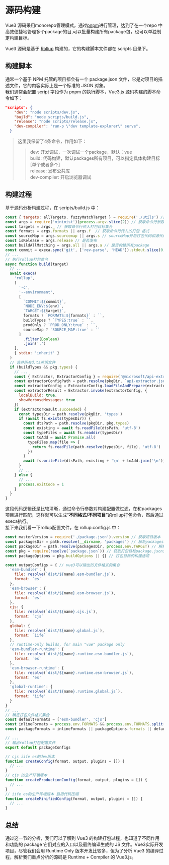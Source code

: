 # 源码构建
Vue3 源码采用monorepo管理模式，通过[pnpm](/lerna/pnmp.html)进行管理，达到了在一个repo 中高效便捷地管理多个package的目,可以批量构建所有package包，也可以单独制定构建目标。  
  
Vue3 源码是基于 [Rollup](/rollup/info.html) 构建的，它的构建脚本文件都在 scripts 目录下。

## 构建脚本
通常一个基于 NPM 托管的项目都会有一个 package.json 文件，它是对项目的描述文件，它的内容实际上是一个标准的 JSON 对象。  
我们通常会配置 script 字段作为 pnpm 的执行脚本，Vue3.js 源码构建的脚本命令如下：
```json
"scripts": {
    "dev": "node scripts/dev.js",
    "build": "node scripts/build.js",
    "release": "node scripts/release.js",
    "dev-compiler": "run-p \"dev template-explorer\" serve",
  }
```
> 这里我保留了4条命令，作用如下：  
> > dev:  开发调试，一次调试一个package，默认：vue  
> > build:  代码构建，默认packages所有项目，可以指定具体构建目标[单个或者多个]  
> > release:  发布公共库  
> > dev-compiler: 开启浏览器调试
## 构建过程
基于源码分析构建过程，在 scripts/build.js 中：
``` js
const { targets: allTargets, fuzzyMatchTarget } = require('./utils') // 获取系统所有的打包目标
const args = require('minimist')(process.argv.slice(2)) // 获取命令行参数
const targets = args._ // 获取命令行传入打包目标集合
const formats = args.formats || args.f  // 获取命令行传入的打包 格式
const sourceMap = args.sourcemap || args.s // sourceMap开启打包代码和源代码的映射
const isRelease = args.release // 是否发布
const buildAllMatching = args.all || args.a // 是否构建所有package
const commit = execa.sync('git', ['rev-parse', 'HEAD']).stdout.slice(0, 7) // git校验
// ...
// 执行rollup打包命令
async function build(target) 
  // ...
  await execa(
    'rollup',
    [
      '-c',
      '--environment',
      [
        `COMMIT:${commit}`,
        `NODE_ENV:${env}`,
        `TARGET:${target}`,
        formats ? `FORMATS:${formats}` : ``,
        buildTypes ? `TYPES:true` : ``,
        prodOnly ? `PROD_ONLY:true` : ``,
        sourceMap ? `SOURCE_MAP:true` : ``
      ]
        .filter(Boolean)
        .join(',')
    ],
    { stdio: 'inherit' }
  )
  // 合并所有d.ts声明文件
  if (buildTypes && pkg.types) {
    // ...
    const { Extractor, ExtractorConfig } = require('@microsoft/api-extractor')
    const extractorConfigPath = path.resolve(pkgDir, `api-extractor.json`)
    const extractorConfig = ExtractorConfig.loadFileAndPrepare(extractorConfigPath)
    const extractorResult = Extractor.invoke(extractorConfig, {
      localBuild: true,
      showVerboseMessages: true
    })
    if (extractorResult.succeeded) {
      const typesDir = path.resolve(pkgDir, 'types')
      if (await fs.exists(typesDir)) {
        const dtsPath = path.resolve(pkgDir, pkg.types)
        const existing = await fs.readFile(dtsPath, 'utf-8')
        const typeFiles = await fs.readdir(typesDir)
        const toAdd = await Promise.all(
          typeFiles.map(file => {
            return fs.readFile(path.resolve(typesDir, file), 'utf-8')
          })
        )
        await fs.writeFile(dtsPath, existing + '\n' + toAdd.join('\n'))
      }
      // ...
    } else {
      // ...
      process.exitCode = 1
    }
  }
}
```
这段代码逻辑还是比较清晰，通过命令行参数对构建配置做过滤，在和packages项目进行匹配，这样就可以生成“**不同格式/不同项目**”的rollup打包命令，然后通过execa执行。  
接下来我们看一下rollup配置文件，在 rollup.config.js 中：
``` js
const masterVersion = require('./package.json').version // 获取项目版本
const packagesDir = path.resolve(__dirname, 'packages') // 解析packages目录
const packageDir = path.resolve(packagesDir, process.env.TARGET) // 解析打包目标
const pkg = require(resolve(`package.json`)) // 获取打包目标package.json信息
const packageOptions = pkg.buildOptions || {} // 打包目标的构建选项

const outputConfigs = { // vue3可以输出的文件格式的集合
  'esm-bundler': {
    file: resolve(`dist/${name}.esm-bundler.js`),
    format: `es`
  },
  'esm-browser': {
    file: resolve(`dist/${name}.esm-browser.js`),
    format: `es`
  },
  cjs: {
    file: resolve(`dist/${name}.cjs.js`),
    format: `cjs`
  },
  global: {
    file: resolve(`dist/${name}.global.js`),
    format: `iife`
  },
  // runtime-only builds, for main "vue" package only
  'esm-bundler-runtime': {
    file: resolve(`dist/${name}.runtime.esm-bundler.js`),
    format: `es`
  },
  'esm-browser-runtime': {
    file: resolve(`dist/${name}.runtime.esm-browser.js`),
    format: 'es'
  },
  'global-runtime': {
    file: resolve(`dist/${name}.runtime.global.js`),
    format: 'iife'
  }
}
// ...
// 确定打包文件格式集合
const defaultFormats = ['esm-bundler', 'cjs']
const inlineFormats = process.env.FORMATS && process.env.FORMATS.split(',')
const packageFormats = inlineFormats || packageOptions.formats || defaultFormats

// ...
// 输出rollup打包配置文件
export default packageConfigs

// cjs iife es的dev版本
function createConfig(format, output, plugins = []) {
  // ...
}
// cjs 的生产环境版本
function createProductionConfig(format, output, plugins = []) {
  // ...
}
// iife es的生产环境版本 启用代码压缩
function createMinifiedConfig(format, output, plugins = []) {
  // ...
}
```
## 总结
通过这一节的分析，我们可以了解到 Vue3 的构建打包过程，也知道了不同作用和功能的 package 它们对应的入口以及最终编译生成的 JS 文件。Vue3实际开发项目，尽管我们会用 Runtime Only 版本开发比较多，但为了分析 Vue3 的编译过程，解析我们重点分析的源码是 Runtime + Compiler 的 Vue3.js。